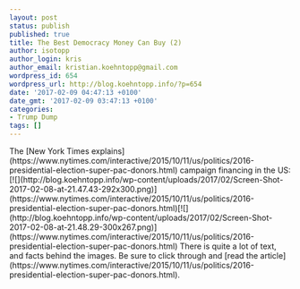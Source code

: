 ```yaml
---
layout: post
status: publish
published: true
title: The Best Democracy Money Can Buy (2)
author: isotopp
author_login: kris
author_email: kristian.koehntopp@gmail.com
wordpress_id: 654
wordpress_url: http://blog.koehntopp.info/?p=654
date: '2017-02-09 04:47:13 +0100'
date_gmt: '2017-02-09 03:47:13 +0100'
categories:
- Trump Dump
tags: []
---
```

<p>The [New York Times explains](https://www.nytimes.com/interactive/2015/10/11/us/politics/2016-presidential-election-super-pac-donors.html) campaign financing in the US: [![](http://blog.koehntopp.info/wp-content/uploads/2017/02/Screen-Shot-2017-02-08-at-21.47.43-292x300.png)](https://www.nytimes.com/interactive/2015/10/11/us/politics/2016-presidential-election-super-pac-donors.html)[![](http://blog.koehntopp.info/wp-content/uploads/2017/02/Screen-Shot-2017-02-08-at-21.48.29-300x267.png)](https://www.nytimes.com/interactive/2015/10/11/us/politics/2016-presidential-election-super-pac-donors.html) There is quite a lot of text, and facts behind the images. Be sure to click through and [read the article](https://www.nytimes.com/interactive/2015/10/11/us/politics/2016-presidential-election-super-pac-donors.html).</p>
